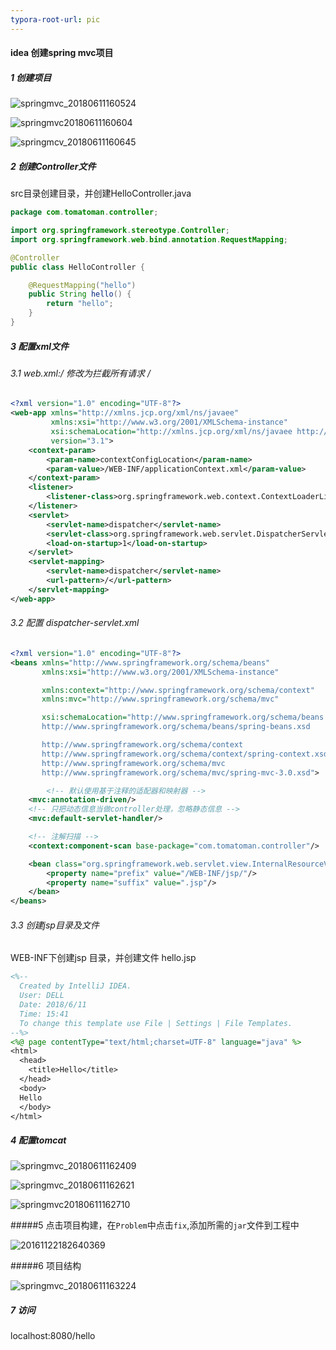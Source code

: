 ```yaml
---
typora-root-url: pic
---
```


#### idea 创建spring mvc项目

##### 1 创建项目



![springmvc_20180611160524](../../../maven/pic/springmvc_20180611160524.png)



![springmvc20180611160604](../../../maven/pic/springmvc20180611160604.png)



![springmcv_20180611160645](../../../maven/pic/springmcv_20180611160645.png)



##### 2 创建Controller文件

src目录创建目录，并创建HelloController.java

~~~java
package com.tomatoman.controller;

import org.springframework.stereotype.Controller;
import org.springframework.web.bind.annotation.RequestMapping;

@Controller
public class HelloController {

    @RequestMapping("hello")
    public String hello() {
        return "hello";
    }
}
~~~



##### 3 配置xml文件

###### 3.1 web.xml:<url-pattern>/</url-pattern> 修改为拦截所有请求 /



~~~xml
<?xml version="1.0" encoding="UTF-8"?>
<web-app xmlns="http://xmlns.jcp.org/xml/ns/javaee"
         xmlns:xsi="http://www.w3.org/2001/XMLSchema-instance"
         xsi:schemaLocation="http://xmlns.jcp.org/xml/ns/javaee http://xmlns.jcp.org/xml/ns/javaee/web-app_3_1.xsd"
         version="3.1">
    <context-param>
        <param-name>contextConfigLocation</param-name>
        <param-value>/WEB-INF/applicationContext.xml</param-value>
    </context-param>
    <listener>
        <listener-class>org.springframework.web.context.ContextLoaderListener</listener-class>
    </listener>
    <servlet>
        <servlet-name>dispatcher</servlet-name>
        <servlet-class>org.springframework.web.servlet.DispatcherServlet</servlet-class>
        <load-on-startup>1</load-on-startup>
    </servlet>
    <servlet-mapping>
        <servlet-name>dispatcher</servlet-name>
        <url-pattern>/</url-pattern>
    </servlet-mapping>
</web-app>
~~~



###### 3.2 配置 dispatcher-servlet.xml 

~~~xml
<?xml version="1.0" encoding="UTF-8"?>
<beans xmlns="http://www.springframework.org/schema/beans"
       xmlns:xsi="http://www.w3.org/2001/XMLSchema-instance"

       xmlns:context="http://www.springframework.org/schema/context"
       xmlns:mvc="http://www.springframework.org/schema/mvc"

       xsi:schemaLocation="http://www.springframework.org/schema/beans
       http://www.springframework.org/schema/beans/spring-beans.xsd

       http://www.springframework.org/schema/context
       http://www.springframework.org/schema/context/spring-context.xsd
       http://www.springframework.org/schema/mvc
       http://www.springframework.org/schema/mvc/spring-mvc-3.0.xsd">

        <!-- 默认使用基于注释的适配器和映射器 -->
    <mvc:annotation-driven/>
    <!-- 只把动态信息当做controller处理，忽略静态信息 -->
    <mvc:default-servlet-handler/>

    <!-- 注解扫描 -->
    <context:component-scan base-package="com.tomatoman.controller"/>

    <bean class="org.springframework.web.servlet.view.InternalResourceViewResolver">
        <property name="prefix" value="/WEB-INF/jsp/"/>
        <property name="suffix" value=".jsp"/>
    </bean>
</beans>
~~~



###### 3.3 创建jsp目录及文件

WEB-INF下创建jsp 目录，并创建文件 hello.jsp

~~~jsp
<%--
  Created by IntelliJ IDEA.
  User: DELL
  Date: 2018/6/11
  Time: 15:41
  To change this template use File | Settings | File Templates.
--%>
<%@ page contentType="text/html;charset=UTF-8" language="java" %>
<html>
  <head>
    <title>Hello</title>
  </head>
  <body>
  Hello
  </body>
</html>

~~~



##### 4 配置tomcat

![springmvc_20180611162409](../../../maven/pic/springmvc_20180611162409.png)



![springmvc_20180611162621](../../../maven/pic/springmvc_20180611162621.png)



![springmvc20180611162710](../../../maven/pic/springmvc20180611162710.png)



#####5 点击项目构建，在`Problem`中点击`fix`,添加所需的`jar`文件到工程中 

![20161122182640369](../../../maven/pic/20161122182640369.png)



#####6 项目结构

![springmvc_20180611163224](../../../maven/pic/springmvc_20180611163224.png)



##### 7 访问

localhost:8080/hello